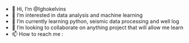 - 👋 Hi, I’m @Ighokelvins
- 👀 I’m interested in data analysis and machine learning 
- 🌱 I’m currently learning python, seismic data processing and well log
- 💞️ I’m looking to collaborate on anything project that will allow me learn
- 📫 How to reach me :

<!---
Ighokelvins/Ighokelvins is a ✨ special ✨ repository because its `README.md` (this file) appears on your GitHub profile.
You can click the Preview link to take a look at your changes.
--->
